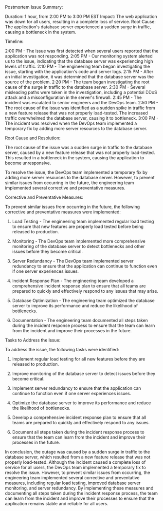 Postmortem
Issue Summary:

Duration: 1 hour, from 2:00 PM to 3:00 PM EST
Impact: The web application was down for all users, resulting in a complete loss of service.
Root Cause: The application's database server experienced a sudden surge in traffic, causing a bottleneck in the system.

Timeline:

2:00 PM - The issue was first detected when several users reported that the application was not responding.
2:05 PM - Our monitoring system alerted us to the issue, indicating that the database server was experiencing high levels of traffic.
2:10 PM - The engineering team began investigating the issue, starting with the application's code and server logs.
2:15 PM - After an initial investigation, it was determined that the database server was the source of the problem.
2:20 PM - The team began investigating the root cause of the surge in traffic to the database server.
2:30 PM - Several misleading paths were taken in the investigation, including a potential DDoS attack and a misconfiguration in the server's firewall.
2:45 PM - The incident was escalated to senior engineers and the DevOps team.
2:50 PM - The root cause of the issue was identified as a sudden spike in traffic from a new feature release that was not properly load-tested. The increased traffic overwhelmed the database server, causing it to bottleneck.
3:00 PM - The incident was resolved when the DevOps team implemented a temporary fix by adding more server resources to the database server.

Root Cause and Resolution:

The root cause of the issue was a sudden surge in traffic to the database server, caused by a new feature release that was not properly load-tested. This resulted in a bottleneck in the system, causing the application to become unresponsive.

To resolve the issue, the DevOps team implemented a temporary fix by adding more server resources to the database server. However, to prevent similar issues from occurring in the future, the engineering team implemented several corrective and preventative measures.

Corrective and Preventative Measures:

To prevent similar issues from occurring in the future, the following corrective and preventative measures were implemented:

1. Load Testing - The engineering team implemented regular load testing to ensure that new features are properly load tested before being released to production.

2. Monitoring - The DevOps team implemented more comprehensive monitoring of the database server to detect bottlenecks and other issues before they become critical.

3. Server Redundancy - The DevOps team implemented server redundancy to ensure that the application can continue to function even if one server experiences issues.

4. Incident Response Plan - The engineering team developed a comprehensive incident response plan to ensure that all teams are prepared to quickly and effectively respond to any issues that may arise.

5. Database Optimization - The engineering team optimized the database server to improve its performance and reduce the likelihood of bottlenecks.

6. Documentation - The engineering team documented all steps taken during the incident response process to ensure that the team can learn from the incident and improve their processes in the future.
   
Tasks to Address the Issue:

To address the issue, the following tasks were identified:

1. Implement regular load testing for all new features before they are released to production. 

2. Improve monitoring of the database server to detect issues before they become critical.

3. Implement server redundancy to ensure that the application can continue to function even if one server experiences issues.

4. Optimize the database server to improve its performance and reduce the likelihood of bottlenecks.

5. Develop a comprehensive incident response plan to ensure that all teams are prepared to quickly and effectively respond to any issues.

6. Document all steps taken during the incident response process to ensure that the team can learn from the incident and improve their processes in the future.

In conclusion, the outage was caused by a sudden surge in traffic to the database server, which resulted from a new feature release that was not properly load-tested. Although the incident caused a complete loss of service for all users, the DevOps team implemented a temporary fix to resolve the issue. However, to prevent similar issues from occurring, the engineering team implemented several corrective and preventative measures, including regular load testing, improved database server monitoring, and server redundancy. By implementing these measures and documenting all steps taken during the incident response process, the team can learn from the incident and improve their processes to ensure that the application remains stable and reliable for all users. 
